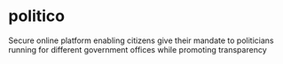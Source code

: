 # politico
Secure online platform enabling citizens give their mandate to politicians running for different government offices while promoting transparency
